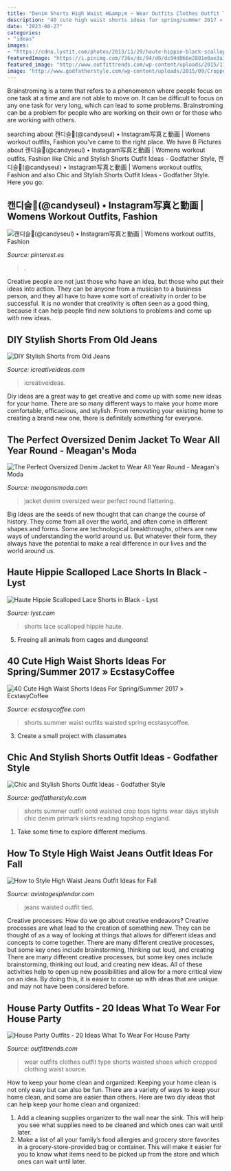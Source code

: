 ```yaml
---
title: "Denim Shorts High Waist H&amp;m ~ Wear Outfits Clothes Outfit Type Shorts Waisted Shoes Which Cropped Clothing Waist Source"
description: "40 cute high waist shorts ideas for spring/summer 2017 » ecstasycoffee"
date: "2023-08-27"
categories:
- "ideas"
images:
- "https://cdna.lystit.com/photos/2013/11/29/haute-hippie-black-scalloped-lace-shorts-product-1-15461330-250324217.jpeg"
featuredImage: "https://i.pinimg.com/736x/dc/94/d0/dc94d066e2801e0ae3a10de909ee4f1c.jpg"
featured_image: "http://www.outfittrends.com/wp-content/uploads/2015/11/party1.jpg"
image: "http://www.godfatherstyle.com/wp-content/uploads/2015/09/Cropped-Top-And-High-Waisted-Shorts-Miley-Cyrus-Style.jpg"
---
```



Brainstroming is a term that refers to a phenomenon where people focus on one task at a time and are not able to move on. It can be difficult to focus on any one task for very long, which can lead to some problems. Brainstroming can be a problem for people who are working on their own or for those who are working with others.

	

		
searching about 캔디슬💋(@candyseul) • Instagram写真と動画 | Womens workout outfits, Fashion you've came to the right place. We have 8 Pictures about 캔디슬💋(@candyseul) • Instagram写真と動画 | Womens workout outfits, Fashion like Chic and Stylish Shorts Outfit Ideas - Godfather Style, 캔디슬💋(@candyseul) • Instagram写真と動画 | Womens workout outfits, Fashion and also Chic and Stylish Shorts Outfit Ideas - Godfather Style. Here you go:
		
    
## 캔디슬💋(@candyseul) • Instagram写真と動画 | Womens Workout Outfits, Fashion

<img loading=lazy src="https://i.pinimg.com/736x/dc/94/d0/dc94d066e2801e0ae3a10de909ee4f1c.jpg" onerror="this.onerror=null;this.src='https://tse2.mm.bing.net/th?id=OIP.weXJ1eheMfe4HHNmfwI5XwHaJO&amp;pid=15.1';" alt="캔디슬💋(@candyseul) • Instagram写真と動画 | Womens workout outfits, Fashion">

_Source: pinterest.es_

>. 

	

Creative people are not just those who have an idea, but those who put their ideas into action. They can be anyone from a musician to a business person, and they all have to have some sort of creativity in order to be successful. It is no wonder that creativity is often seen as a good thing, because it can help people find new solutions to problems and come up with new ideas.

    
## DIY Stylish Shorts From Old Jeans

<img loading=lazy src="https://www.icreativeideas.com/wp-content/uploads/2014/02/DIY-Stylish-Shorts-from-Old-Jeans-1.jpg" onerror="this.onerror=null;this.src='https://tse3.mm.bing.net/th?id=OIP.NZSOiEdx9K0p4qCkd-lJIgHaHa&amp;pid=15.1';" alt="DIY Stylish Shorts from Old Jeans">

_Source: icreativeideas.com_

>icreativeideas. 

	

Diy ideas are a great way to get creative and come up with some new ideas for your home. There are so many different ways to make your home more comfortable, efficacious, and stylish. From renovating your existing home to creating a brand new one, there is definitely something for everyone.

    
## The Perfect Oversized Denim Jacket To Wear All Year Round - Meagan&#039;s Moda

<img loading=lazy src="https://meagansmoda.com/wp-content/uploads/2017/09/Meagan-Brandon-fashion-blogger-of-Meagans-Moda-wears-oversized-long-denim-jacket-with-HM-maternity-bodycon-dress-and-Saint-Laurent-red-High-School-satchel-best-flattering-maternity-outfits.jpg" onerror="this.onerror=null;this.src='https://tse2.mm.bing.net/th?id=OIP.0F7L5UeD5LtjCstl9x-_WgDMEy&amp;pid=15.1';" alt="The Perfect Oversized Denim Jacket to Wear All Year Round - Meagan&#039;s Moda">

_Source: meagansmoda.com_

>jacket denim oversized wear perfect round flattering. 

	

Big Ideas are the seeds of new thought that can change the course of history. They come from all over the world, and often come in different shapes and forms. Some are technological breakthroughs, others are new ways of understanding the world around us. But whatever their form, they always have the potential to make a real difference in our lives and the world around us.

    
## Haute Hippie Scalloped Lace Shorts In Black - Lyst

<img loading=lazy src="https://cdna.lystit.com/photos/2013/11/29/haute-hippie-black-scalloped-lace-shorts-product-1-15461330-250324217.jpeg" onerror="this.onerror=null;this.src='https://tse4.mm.bing.net/th?id=OIP.grmWeTxjIQ3AWn9YSZz2FAHaJ4&amp;pid=15.1';" alt="Haute Hippie Scalloped Lace Shorts in Black - Lyst">

_Source: lyst.com_

>shorts lace scalloped hippie haute. 

	

5. Freeing all animals from cages and dungeons!

    
## 40 Cute High Waist Shorts Ideas For Spring/Summer 2017 » EcstasyCoffee

<img loading=lazy src="https://i1.wp.com/www.ecstasycoffee.com/wp-content/uploads/2017/02/high-waisted-shorts-outfits-tumblr.jpg?resize=600%2C900" onerror="this.onerror=null;this.src='https://tse2.mm.bing.net/th?id=OIP.K74l88bIBZsFDa_WC_j5UAHaLH&amp;pid=15.1';" alt="40 Cute High Waist Shorts Ideas For Spring/Summer 2017 » EcstasyCoffee">

_Source: ecstasycoffee.com_

>shorts summer waist outfits waisted spring ecstasycoffee. 

	

3. Create a small project with classmates

    
## Chic And Stylish Shorts Outfit Ideas - Godfather Style

<img loading=lazy src="http://www.godfatherstyle.com/wp-content/uploads/2015/09/Cropped-Top-And-High-Waisted-Shorts-Miley-Cyrus-Style.jpg" onerror="this.onerror=null;this.src='https://tse1.mm.bing.net/th?id=OIP.Y8Opq-ZPk_-eLoyRm4yCoAHaL-&amp;pid=15.1';" alt="Chic and Stylish Shorts Outfit Ideas - Godfather Style">

_Source: godfatherstyle.com_

>shorts summer outfit ootd waisted crop tops tights wear days stylish chic denim primark skirts reading topshop england. 

	

1. Take some time to explore different mediums.

    
## How To Style High Waist Jeans Outfit Ideas For Fall

<img loading=lazy src="https://www.avintagesplendor.com/wp-content/uploads/2017/08/charles-angels-jeans-5855.jpg" onerror="this.onerror=null;this.src='https://tse3.mm.bing.net/th?id=OIP.sMtC5BO2jBng_d1AO2fRawHaLH&amp;pid=15.1';" alt="How to Style High Waist Jeans Outfit Ideas for Fall">

_Source: avintagesplendor.com_

>jeans waisted outfit tied. 

	

Creative processes: How do we go about creative endeavors?
Creative processes are what lead to the creation of something new. They can be thought of as a way of looking at things that allows for different ideas and concepts to come together. There are many different creative processes, but some key ones include brainstorming, thinking out loud, and creating 
There are many different creative processes, but some key ones include brainstorming, thinking out loud, and creating new ideas. All of these activities help to open up new possibilities and allow for a more critical view on an idea. By doing this, it is easier to come up with ideas that are unique and may not have been considered before.

    
## House Party Outfits - 20 Ideas What To Wear For House Party

<img loading=lazy src="http://www.outfittrends.com/wp-content/uploads/2015/11/party1.jpg" onerror="this.onerror=null;this.src='https://tse2.mm.bing.net/th?id=OIP.QhJxAlnl8ZgCw7RzD0HR6AAAAA&amp;pid=15.1';" alt="House Party Outfits - 20 Ideas What To Wear For House Party">

_Source: outfittrends.com_

>wear outfits clothes outfit type shorts waisted shoes which cropped clothing waist source. 

	

How to keep your home clean and organized:
Keeping your home clean is not only easy but can also be fun. There are a variety of ways to keep your home clean, and some are easier than others. Here are two diy ideas that can help keep your home clean and organized:
1. Add a cleaning supplies organizer to the wall near the sink. This will help you see what supplies need to be cleaned and which ones can wait until later.
2. Make a list of all your family’s food allergies and grocery store favorites in a grocery-store-provided bag or container. This will make it easier for you to know what items need to be picked up from the store and which ones can wait until later.

